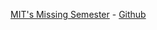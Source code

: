 [MIT's Missing Semester](https://missing.csail.mit.edu/) - [Github](https://github.com/missing-semester/missing-semester)